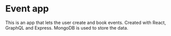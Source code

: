 # Event app

This is an app that lets the user create and book events. Created with React, GraphQL and Express. MongoDB is used to store the data.
